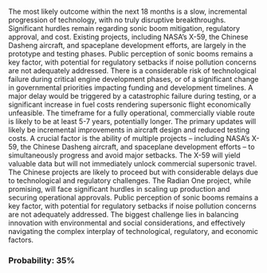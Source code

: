 The most likely outcome within the next 18 months is a slow, incremental progression of technology, with no truly disruptive breakthroughs. Significant hurdles remain regarding sonic boom mitigation, regulatory approval, and cost. Existing projects, including NASA’s X-59, the Chinese Dasheng aircraft, and spaceplane development efforts, are largely in the prototype and testing phases. Public perception of sonic booms remains a key factor, with potential for regulatory setbacks if noise pollution concerns are not adequately addressed. There is a considerable risk of technological failure during critical engine development phases, or of a significant change in governmental priorities impacting funding and development timelines. A major delay would be triggered by a catastrophic failure during testing, or a significant increase in fuel costs rendering supersonic flight economically unfeasible. The timeframe for a fully operational, commercially viable route is likely to be at least 5-7 years, potentially longer. The primary updates will likely be incremental improvements in aircraft design and reduced testing costs. A crucial factor is the ability of multiple projects – including NASA’s X-59, the Chinese Dasheng aircraft, and spaceplane development efforts – to simultaneously progress and avoid major setbacks. The X-59 will yield valuable data but will not immediately unlock commercial supersonic travel. The Chinese projects are likely to proceed but with considerable delays due to technological and regulatory challenges. The Radian One project, while promising, will face significant hurdles in scaling up production and securing operational approvals. Public perception of sonic booms remains a key factor, with potential for regulatory setbacks if noise pollution concerns are not adequately addressed. The biggest challenge lies in balancing innovation with environmental and social considerations, and effectively navigating the complex interplay of technological, regulatory, and economic factors.

### Probability: 35%